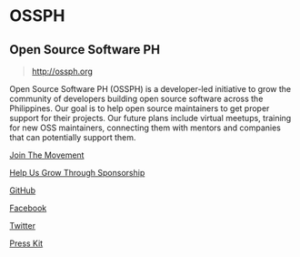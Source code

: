 # OSSPH
## Open Source Software PH

> http://ossph.org

Open Source Software PH (OSSPH) is a developer-led initiative to grow the community of developers building open source software across the Philippines. Our goal is to help open source maintainers to get proper support for their projects. Our future plans include virtual meetups, training for new OSS maintainers, connecting them with mentors and companies that can potentially support them.

[Join The Movement](https://discord.com/invite/4ujGbRJyDN)

[Help Us Grow Through Sponsorship](https://www.patreon.com/ossph)

[GitHub](https://github.com/OSSPhilippines)

[Facebook](https://www.facebook.com/ossph.org)

[Twitter](https://twitter.com/OSSPhilippines)

[Press Kit](https://bit.ly/3xjDvN2)